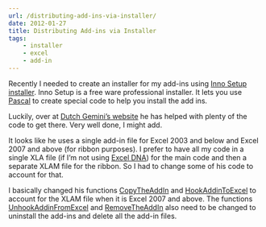 ```yaml
---
url: /distributing-add-ins-via-installer/
date: 2012-01-27
title: Distributing Add-ins via Installer
tags:
    - installer
    - excel
    - add-in
---
```


Recently I needed to create an installer for my add-ins using [Inno Setup installer](http://www.jrsoftware.org/isinfo.php). Inno Setup is a free ware professional installer. It lets you use [Pascal](http://en.wikipedia.org/wiki/Pascal_(programming_language)) to create special code to help you install the add ins.

Luckily, over at [Dutch Gemini’s website](http://dutchgemini.wordpress.com/2012/01/04/install-and-uninstall-an-excel-add-in-with-innosetup) he has helped with plenty of the code to get there. Very well done, I might add.

It looks like he uses a single add-in file for Excel 2003 and below and Excel 2007 and above (for ribbon purposes). I prefer to have all my code in a single XLA file (if I’m not using [Excel DNA](http://exceldna.codeplex.com/)) for the main code and then a separate XLAM file for the ribbon. So I had to change some of his code to account for that.

I basically changed his functions [CopyTheAddIn](http://dutchgemini.wordpress.com/2012/01/02/install-and-uninstall-an-excel-add-in-with-innosetup-page-5/#CopyTheAddIn) and [HookAddinToExcel](http://dutchgemini.wordpress.com/2012/01/02/install-and-uninstall-an-excel-add-in-with-innosetup-page-5/#HookAddinToExcel) to account for the XLAM file when it is Excel 2007 and above. The functions [UnhookAddinFromExcel](http://dutchgemini.wordpress.com/2012/01/02/install-and-uninstall-an-excel-add-in-with-innosetup-page-5/#UnhookAddinFromExcel) and [RemoveTheAddIn](http://dutchgemini.wordpress.com/2012/01/02/install-and-uninstall-an-excel-add-in-with-innosetup-page-5/#RemoveTheAddIn) also need to be changed to uninstall the add-ins and delete all the add-in files.
